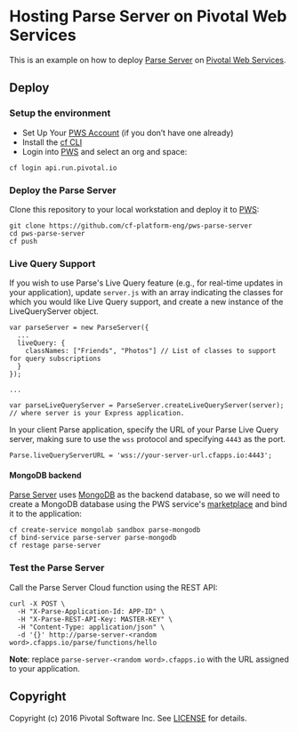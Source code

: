 # Hosting Parse Server on Pivotal Web Services

This is an example on how to deploy [Parse Server](https://github.com/ParsePlatform/parse-server) on [Pivotal Web Services](https://run.pivotal.io/).

## Deploy

### Setup the environment

* Set Up Your [PWS Account](https://docs.run.pivotal.io/starting/index.html#signup) (if you don’t have one already)
* Install the [cf CLI](https://docs.run.pivotal.io/starting/index.html#install-login)
* Login into [PWS](https://run.pivotal.io/) and select an org and space:

```
cf login api.run.pivotal.io
```

### Deploy the Parse Server

Clone this repository to your local workstation and deploy it to [PWS](https://run.pivotal.io/):

```
git clone https://github.com/cf-platform-eng/pws-parse-server
cd pws-parse-server
cf push
```

### Live Query Support

If you wish to use Parse's Live Query feature (e.g., for real-time updates in your application), update `server.js` with an array indicating the classes for which you would like Live Query support, and create a new instance of the LiveQueryServer object.

```
var parseServer = new ParseServer({
  ...
  liveQuery: {
    classNames: ["Friends", "Photos"] // List of classes to support for query subscriptions
  }
});

...

var parseLiveQueryServer = ParseServer.createLiveQueryServer(server); // where server is your Express application.
```

In your client Parse application, specify the URL of your Parse Live Query server, making sure to use the `wss` protocol and specifying `4443` as the port.

```
Parse.liveQueryServerURL = 'wss://your-server-url.cfapps.io:4443';
```

#### MongoDB backend

[Parse Server](https://github.com/ParsePlatform/parse-server) uses [MongoDB](https://www.mongodb.org/) as the backend database, so we will need to create a MongoDB database using the PWS service's [marketplace](https://docs.run.pivotal.io/marketplace/) and bind it to the application:

```
cf create-service mongolab sandbox parse-mongodb
cf bind-service parse-server parse-mongodb
cf restage parse-server
```

### Test the Parse Server

Call the Parse Server Cloud function using the REST API:

```
curl -X POST \
  -H "X-Parse-Application-Id: APP-ID" \
  -H "X-Parse-REST-API-Key: MASTER-KEY" \
  -H "Content-Type: application/json" \
  -d '{}' http://parse-server-<random word>.cfapps.io/parse/functions/hello
```

**Note**: replace `parse-server-<random word>.cfapps.io` with the URL assigned to your application.

## Copyright

Copyright (c) 2016 Pivotal Software Inc. See [LICENSE](https://github.com/cf-platform-eng/pws-parse-server/blob/master/LICENSE) for details.
